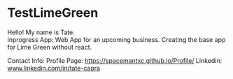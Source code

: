 # TestLimeGreen

Hello! My name is Tate.
<br>
Inprogress App: Web App for an upcoming business. Creating the base app for Lime Green without react. 

Contact Info: Profile Page: https://spacemantxc.github.io/Profile/ Linkedin: www.linkedin.com/in/tate-capra